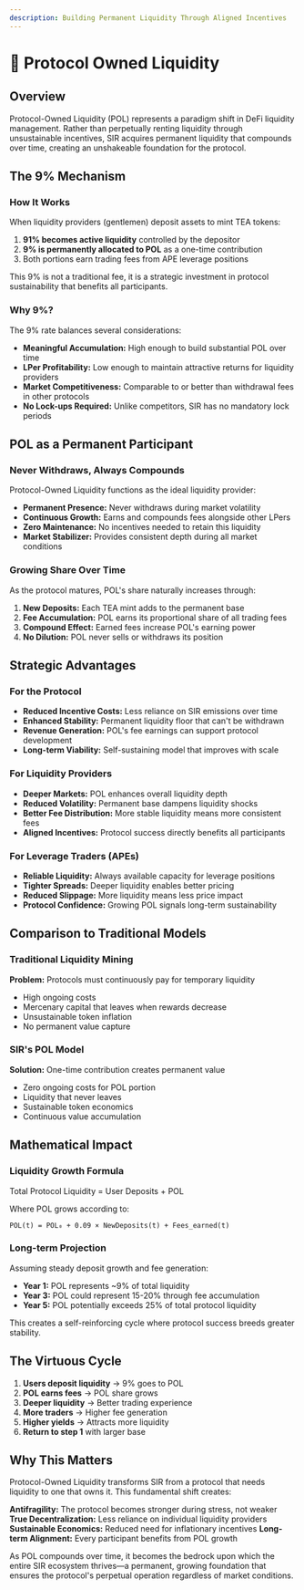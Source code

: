 ```yaml
---
description: Building Permanent Liquidity Through Aligned Incentives
---
```


# 🌱 Protocol Owned Liquidity

## Overview

Protocol-Owned Liquidity (POL) represents a paradigm shift in DeFi liquidity management. Rather than perpetually renting liquidity through unsustainable incentives, SIR acquires permanent liquidity that compounds over time, creating an unshakeable foundation for the protocol.

## The 9% Mechanism

### How It Works
When liquidity providers (gentlemen) deposit assets to mint TEA tokens:
1. **91% becomes active liquidity** controlled by the depositor
2. **9% is permanently allocated to POL** as a one-time contribution
3. Both portions earn trading fees from APE leverage positions

This 9% is not a traditional fee, it is a strategic investment in protocol sustainability that benefits all participants.

### Why 9%?
The 9% rate balances several considerations:
- **Meaningful Accumulation:** High enough to build substantial POL over time
- **LPer Profitability:** Low enough to maintain attractive returns for liquidity providers
- **Market Competitiveness:** Comparable to or better than withdrawal fees in other protocols
- **No Lock-ups Required:** Unlike competitors, SIR has no mandatory lock periods

## POL as a Permanent Participant

### Never Withdraws, Always Compounds
Protocol-Owned Liquidity functions as the ideal liquidity provider:
- **Permanent Presence:** Never withdraws during market volatility
- **Continuous Growth:** Earns and compounds fees alongside other LPers
- **Zero Maintenance:** No incentives needed to retain this liquidity
- **Market Stabilizer:** Provides consistent depth during all market conditions

### Growing Share Over Time
As the protocol matures, POL's share naturally increases through:
1. **New Deposits:** Each TEA mint adds to the permanent base
2. **Fee Accumulation:** POL earns its proportional share of all trading fees
3. **Compound Effect:** Earned fees increase POL's earning power
4. **No Dilution:** POL never sells or withdraws its position

## Strategic Advantages

### For the Protocol
- **Reduced Incentive Costs:** Less reliance on SIR emissions over time
- **Enhanced Stability:** Permanent liquidity floor that can't be withdrawn
- **Revenue Generation:** POL's fee earnings can support protocol development
- **Long-term Viability:** Self-sustaining model that improves with scale

### For Liquidity Providers
- **Deeper Markets:** POL enhances overall liquidity depth
- **Reduced Volatility:** Permanent base dampens liquidity shocks
- **Better Fee Distribution:** More stable liquidity means more consistent fees
- **Aligned Incentives:** Protocol success directly benefits all participants

### For Leverage Traders (APEs)
- **Reliable Liquidity:** Always available capacity for leverage positions
- **Tighter Spreads:** Deeper liquidity enables better pricing
- **Reduced Slippage:** More liquidity means less price impact
- **Protocol Confidence:** Growing POL signals long-term sustainability

## Comparison to Traditional Models

### Traditional Liquidity Mining
**Problem:** Protocols must continuously pay for temporary liquidity
- High ongoing costs
- Mercenary capital that leaves when rewards decrease
- Unsustainable token inflation
- No permanent value capture

### SIR's POL Model
**Solution:** One-time contribution creates permanent value
- Zero ongoing costs for POL portion
- Liquidity that never leaves
- Sustainable token economics
- Continuous value accumulation

## Mathematical Impact

### Liquidity Growth Formula
Total Protocol Liquidity = User Deposits + POL

Where POL grows according to:
```
POL(t) = POL₀ + 0.09 × NewDeposits(t) + Fees_earned(t)
```

### Long-term Projection
Assuming steady deposit growth and fee generation:
- **Year 1:** POL represents ~9% of total liquidity
- **Year 3:** POL could represent 15-20% through fee accumulation
- **Year 5:** POL potentially exceeds 25% of total protocol liquidity

This creates a self-reinforcing cycle where protocol success breeds greater stability.

## The Virtuous Cycle

1. **Users deposit liquidity** → 9% goes to POL
2. **POL earns fees** → POL share grows
3. **Deeper liquidity** → Better trading experience
4. **More traders** → Higher fee generation
5. **Higher yields** → Attracts more liquidity
6. **Return to step 1** with larger base

## Why This Matters

Protocol-Owned Liquidity transforms SIR from a protocol that needs liquidity to one that owns it. This fundamental shift creates:

**Antifragility:** The protocol becomes stronger during stress, not weaker
**True Decentralization:** Less reliance on individual liquidity providers
**Sustainable Economics:** Reduced need for inflationary incentives
**Long-term Alignment:** Every participant benefits from POL growth

As POL compounds over time, it becomes the bedrock upon which the entire SIR ecosystem thrives—a permanent, growing foundation that ensures the protocol's perpetual operation regardless of market conditions.